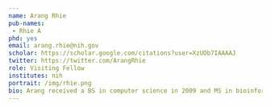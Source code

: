 ```yaml
---
name: Arang Rhie
pub-names:
 - Rhie A
phd: yes
email: arang.rhie@nih.gov
scholar: https://scholar.google.com/citations?user=XzUOb7IAAAAJ
twitter: https://twitter.com/ArangRhie
role: Visiting Fellow
institutes: nih
portrait: /img/rhie.png
bio: Arang received a BS in computer science in 2009 and MS in bioinformatics in 2011 from Ewha Womans University. She completed her PhD in 2017 at the Genome Medicine Institute, Department of Biomedical Science, Seoul National University College of Medicine. Her dissertation research aimed to build the first high-quality Korean reference genome for use in medical diagnostics. Her role in this project was to develop new computational methods to accurately phase each haplotype of the genome. Currently she is a visiting fellow in the Genome Informatics Section at NIH/NHGRI, where her research continues to focus on the reconstruction of true haplotypes from long-read sequencing and other emerging technologies.
---
```

